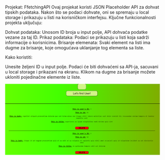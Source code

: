 Projekat: FfetchingAPI
Ovaj projekat koristi JSON Placeholder API za dohvat tipskih podataka. Nakon što se podaci dohvate, oni se spremaju u local storage i prikazuju u listi na korisničkom interfejsu. Ključne funkcionalnosti projekta uključuju:

Dohvat podataka: Unosom ID broja u input polje, API dohvaća podatke vezane za taj ID.
Prikaz podataka: Podaci se prikazuju u listi koja sadrži informacije o korisnicima.
Brisanje elemenata: Svaki element na listi ima dugme za brisanje, koje omogućava uklanjanje tog elementa sa liste.

Kako koristiti:

Unesite željeni ID u input polje.
Podaci će biti dohvaćeni sa API-ja, sacuvani u local storage i  prikazani na ekranu.
Klikom na dugme za brisanje možete ukloniti pojedinačne elemente iz liste.

![izgled fetchingAPI](src/photo/fetchingAPi.png)
